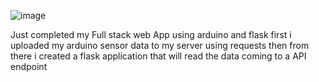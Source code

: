 ![image](https://github.com/tushar1977/arduino-fullstack/assets/36126341/4438b23b-c047-4e84-a263-8a830bb06716)

Just completed my Full stack web App using arduino and flask
 first i uploaded my arduino sensor data to my server using requests 
then from there i created a flask application that will read the data coming to a API endpoint
